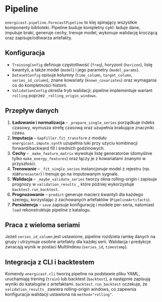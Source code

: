 # Pipeline

`energicast.pipeline.ForecastPipeline` to klej spinający wszystkie komponenty biblioteki.
Pipeline buduje kompletny cykl: ładuje dane, imputuje braki, generuje cechy, trenuje
model, wykonuje walidację kroczącą oraz zapisuje/odtwarza artefakty.

## Konfiguracja

- `TrainingConfig` definiuje częstotliwość (`freq`), horyzont (`horizon`), listę kwantyli,
  a także model (`model`) i jego parametry (`model_params`).
- `DatasetConfig` opisuje kolumny (`time_column`, `target_column`, `series_id_column`),
  znane kowariaty (`known_covariates`) oraz wymagania co do kompletności historii.
- `ValidationConfig` określa tryb walidacji; pipeline implementuje wariant
  `rolling` poprzez `_rolling_origin_windows`.

## Przepływ danych

1. **Ładowanie i normalizacja** – `_prepare_single_series` porządkuje indeks
   czasowy, wymusza strefę czasową oraz uzupełnia brakujące znaczniki czasu.
2. **Imputacja** – `GapFiller.fit_transform` z modułu `energicast.impute.synth`
   uzupełnia luki przy użyciu kombinacji forward/backward fill i średnich godzinowych.
3. **Cechy** – `_make_feature_matrix` wywołuje listę generatorów (domyślnie tylko
   `make_energy_features`) oraz łączy je z kowariatami znanymi w przyszłości.
4. **Trenowanie** – `_fit_single_series` instancjonuje model z rejestru (np.
   `XGBForecaster`) i trenuje go na imputowanym sygnale.
5. **Walidacja** – `_maybe_validate_series` tworzy okna rolling-origin i zapisuje
   prognozy w `validation_results_`, które później wykorzystuje `backtest.run_backtest`.
6. **Prognozowanie** – `predict` generuje macierz kwantyli dla każdego szeregu,
   korzystając z zachowanych artefaktów (`PipelineArtifacts`).
7. **Persistencja** – `save` zapisuje konfigurację i modele per-seria, natomiast
   `load` rekonstruktuje pipeline z katalogu.

## Praca z wieloma seriami

Jeżeli `series_id_column` jest ustawione, pipeline rozdziela ramkę danych na grupy i
utrzymuje osobne artefakty dla każdej serii. Walidacja i predykcje zwracają wynik w
postaci MultiIndexu (`series_id`, `timestamp`).

## Integracja z CLI i backtestem

Komendy `energicast.cli` tworzą pipeline na podstawie pliku YAML, uruchamiają trening
(`train`) lub backtest (`backtest`), a następnie zapisują wyniki do katalogów z artefaktami.
`backtest.run_backtest` oczekuje, że `validation_results_` zawiera rolling-origin windows,
co zapewnia konfiguracja walidacji ustawiona na `method="rolling"`.
